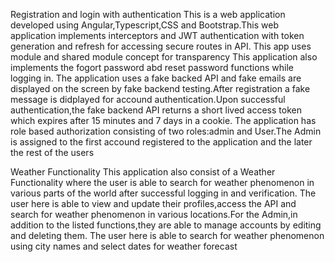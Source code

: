 Registration and login with authentication
This is a web application developed using Angular,Typescript,CSS and Bootstrap.This web application implements interceptors and JWT authentication with token generation and refresh for accessing secure routes in API.
This app uses module and shared module concept for transparency
This application also implements the fogort password abd reset password functions while logging in.
The application uses a fake backed API and fake emails are displayed on the screen by fake backend testing.After registration a fake message is didplayed for accound authentication.Upon successful authentication,the fake backend API returns a short lived access token which expires after 15 minutes and 7 days in a cookie.
The application has role based authorization consisting of two roles:admin and User.The Admin is assigned to the first accound registered to the application and the later the rest of the users

Weather Functionality
This application also consist of a Weather Functionality where the user is able to search for weather phenomenon in various parts of the world after successful logging in and verification.
The user here is able to view and update their profiles,access the API and search for weather phenomenon in various locations.For the Admin,in addition to the listed functions,they are able to manage accounts by editing and deleting them.
The user here is able to search for weather phenomenon using city names and select dates for weather forecast

